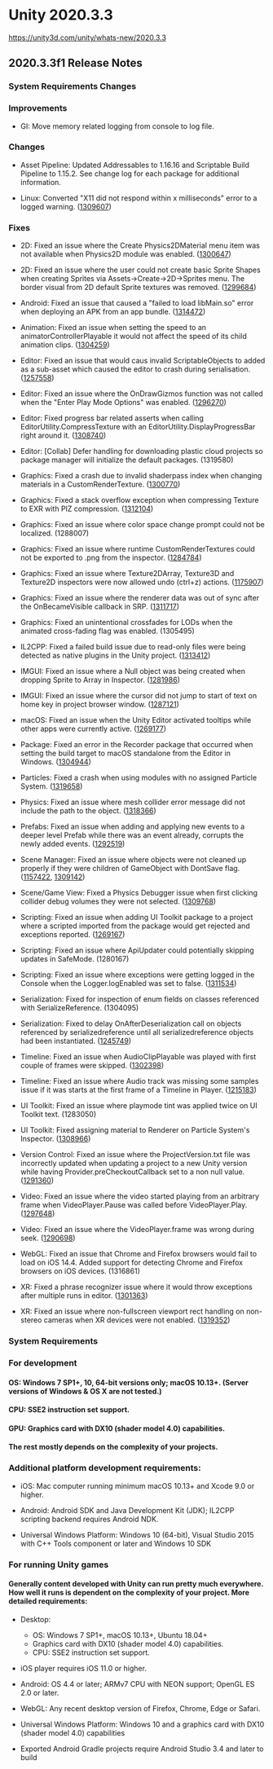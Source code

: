 # Unity 2020.3.3
https://unity3d.com/unity/whats-new/2020.3.3

## 2020.3.3f1 Release Notes


### System Requirements Changes

### Improvements
<ul>
<li>GI: Move memory related logging from console to log file.</li>
</ul>

### Changes
<ul>
<li><p>Asset Pipeline: Updated Addressables to 1.16.16 and Scriptable Build Pipeline to 1.15.2.  See change log for each package for additional information.</p></li>
<li><p>Linux: Converted "X11 did not respond within x milliseconds" error to a logged warning. (<a href="https://issuetracker.unity3d.com/issues/linux-editor-throws-x-server-took-longer-than-x-miliseconds-to-respond-to-setgtkwindowsizeandposition-error-after-opening">1309607</a>)</p></li>
</ul>

### Fixes
<ul>
<li><p>2D: Fixed an issue where the Create Physics2DMaterial menu item was not available when Physics2D module was enabled. (<a href="https://issuetracker.unity3d.com/issues/the-physicsmaterial-2d-cant-be-created-when-the-2d-sprite-package-is-not-installed">1300647</a>)</p></li>
<li><p>2D: Fixed an issue where the user could not create basic Sprite Shapes when creating Sprites via Assets-&gt;Create-&gt;2D-&gt;Sprites menu.  The border visual from 2D default Sprite textures was removed. (<a href="https://issuetracker.unity3d.com/issues/some-2d-sprite-shapes-are-missing-when-trying-to-create-standard-sprites">1299684</a>)</p></li>
<li><p>Android: Fixed an issue that caused a "failed to load libMain.so" error when deploying an APK from an app bundle. (<a href="https://issuetracker.unity3d.com/issues/android-app-installed-using-apk-from-app-bundle-option-in-android-studio-fails-to-run">1314472</a>)</p></li>
<li><p>Animation: Fixed an issue when setting the speed to an animatorControllerPlayable it would not affect the speed of its child animation clips. (<a href="https://issuetracker.unity3d.com/issues/animationclipplayables-speed-parameter-cant-be-adjusted-when-setting-the-speed-with-animatorcontrollerplayable-setspeed">1304259</a>)</p></li>
<li><p>Editor: Fixed an issue that would caus invalid ScriptableObjects to added as a sub-asset which caused the editor to crash during serialisation. (<a href="https://issuetracker.unity3d.com/issues/editor-crashes-when-applying-changes-to-custom-scriptedimporter-asset">1257558</a>)</p></li>
<li><p>Editor: Fixed an issue where the OnDrawGizmos function was not called when the "Enter Play Mode Options" was enabled. (<a href="https://issuetracker.unity3d.com/issues/ondrawgizmos-function-is-not-called-when-the-enter-play-mode-options-is-enabled">1296270</a>)</p></li>
<li><p>Editor: Fixed progress bar related asserts when calling EditorUtility.CompressTexture with an EditorUtility.DisplayProgressBar right around it. (<a href="https://issuetracker.unity3d.com/issues/error-in-console-when-using-the-progress-bar-api-along-with-texture-compression">1308740</a>)</p></li>
<li><p>Editor: [Collab]  Defer handling for downloading plastic cloud projects so package manager will initialize the default packages. (1319580)</p></li>
<li><p>Graphics: Fixed a crash due to invalid shaderpass index when changing materials in a CustomRenderTexture. (<a href="https://issuetracker.unity3d.com/issues/editor-crashes-when-changing-customrendertextures-material-shader-if-the-new-shader-has-a-mismatched-number-of-passes">1300770</a>)</p></li>
<li><p>Graphics: Fixed a stack overflow exception when compressing Texture to EXR with PIZ compression. (<a href="https://issuetracker.unity3d.com/issues/using-texture2d-dot-exrflags-dot-compresspiz-causes-stackoverflowexception">1312104</a>)</p></li>
<li><p>Graphics: Fixed an issue where color space change prompt could not be localized. (1288007)</p></li>
<li><p>Graphics: Fixed an issue where runtime CustomRenderTextures could not be exported to .png from the inspector. (<a href="https://issuetracker.unity3d.com/issues/texture-argumentexception-thrown-when-custom-render-texture-is-exported-from-its-preset">1284784</a>)</p></li>
<li><p>Graphics: Fixed an issue where Texture2DArray, Texture3D and Texture2D inspectors were now allowed undo (ctrl+z) actions. (<a href="https://issuetracker.unity3d.com/issues/texturecubemap-texture2darray-texture3d-and-texture2d-type-asset-inspector-undo-functionality-is-broken">1175907</a>)</p></li>
<li><p>Graphics: Fixed an issue where the renderer data was out of sync after the OnBecameVisible callback in SRP. (<a href="https://issuetracker.unity3d.com/issues/in-order-to-call-gettransforminfoexpectuptodate-rendererupdatemanager-dot-updateall-must-be-called-first-when-entering-play-mode">1311717</a>)</p></li>
<li><p>Graphics: Fixed an unintentional crossfades for LODs when the animated cross-fading flag was enabled. (1305495)</p></li>
<li><p>IL2CPP: Fixed a failed build issue due to read-only files were being detected as native plugins in the Unity project. (<a href="https://issuetracker.unity3d.com/issues/windows-build-fails-due-to-read-only-files-detected-as-native-plugins-by-unity">1313412</a>)</p></li>
<li><p>IMGUI: Fixed an issue where a Null object was being created when dropping Sprite to Array in Inspector. (<a href="https://issuetracker.unity3d.com/issues/dropping-sprite-in-a-reorderable-list-will-add-a-null-object">1281986</a>)</p></li>
<li><p>IMGUI: Fixed an issue where the cursor did not jump to start of text on home key in project browser window. (<a href="https://issuetracker.unity3d.com/issues/the-cursor-does-not-jump-to-the-start-of-the-text-field-when-using-home-key-while-renaming-assets-in-the-project-window">1287121</a>)</p></li>
<li><p>macOS: Fixed an issue when the Unity Editor activated tooltips while other apps were currently active. (<a href="https://issuetracker.unity3d.com/issues/mac-tooltip-and-certain-buttons-in-the-editor-cause-loss-of-focus-on-top-level-windows-when-vs-or-vs-code-debugger-is-attached">1269177</a>)</p></li>
<li><p>Package: Fixed an error in the Recorder package that occurred when setting the build target to macOS standalone from the Editor in Windows. (<a href="https://issuetracker.unity3d.com/issues/error-appears-when-installing-unity-recorder-package-on-windows-editor-with-target-platform-set-to-mac-os-x">1304944</a>)</p></li>
<li><p>Particles: Fixed a crash when using modules with no assigned Particle System. (<a href="https://issuetracker.unity3d.com/issues/crash-on-particlesystem-shapemodule-custom-set-sprite-injected-when-changing-the-shape-dot-sprite-of-a-null-particlesystem">1319658</a>)</p></li>
<li><p>Physics: Fixed an issue where mesh collider error message did not include the path to the object. (<a href="https://issuetracker.unity3d.com/issues/this-meshcollider-requires-the-mesh-to-be-marked-as-readable-error-does-not-give-enough-information-to-find-gameobject">1318366</a>)</p></li>
<li><p>Prefabs: Fixed an issue when adding and applying new events to a deeper level Prefab while there was an event already, corrupts the newly added events. (<a href="https://issuetracker.unity3d.com/issues/adding-and-applying-new-events-to-a-deeper-level-prefab-when-there-is-an-event-already-corrupts-the-newly-added-events">1292519</a>)</p></li>
<li><p>Scene Manager: Fixed an issue where objects were not cleaned up properly if they were children of GameObject with DontSave flag. (<a href="https://issuetracker.unity3d.com/issues/gameobjects-with-hideflags-dot-dontsave-raise-an-error-when-reloading-the-scene">1157422</a>, <a href="https://issuetracker.unity3d.com/issues/cant-destroy-transform-component-error-is-thrown-when-closing-a-scene-that-contains-a-dontsave-prefab-with-a-child">1309142</a>)</p></li>
<li><p>Scene/Game View: Fixed a Physics Debugger issue when first clicking collider debug volumes they were not selected. (<a href="https://issuetracker.unity3d.com/issues/mouse-selection-in-physics-debugger-prioritizes-mesh-gameobjects-over-gameobjects-with-colliders">1309768</a>)</p></li>
<li><p>Scripting: Fixed an issue when adding UI Toolkit package to a project where a scripted imported from the package would get rejected and exceptions reported. (<a href="https://issuetracker.unity3d.com/issues/unityexception-and-argumentexception-errors-are-thrown-when-ui-toolkit-is-added-to-a-new-project">1269167</a>)</p></li>
<li><p>Scripting: Fixed an issue where ApiUpdater could potentially skipping updates in SafeMode. (1280167)</p></li>
<li><p>Scripting: Fixed an issue where exceptions were getting logged in the Console when the Logger.logEnabled was set to false. (<a href="https://issuetracker.unity3d.com/issues/exceptions-get-logged-in-the-console-when-the-logger-dot-logenabled-is-set-to-false">1311534</a>)</p></li>
<li><p>Serialization: Fixed for inspection of enum fields on classes referenced with SerializeReference. (1304095)</p></li>
<li><p>Serialization: Fixed to delay OnAfterDeserialization call on objects referenced by serializedreference until all serializedreference objects had been instantiated. (<a href="https://issuetracker.unity3d.com/issues/serializereference-deserialization-callbacks-are-not-called-properly">1245749</a>)</p></li>
<li><p>Timeline: Fixed an issue when AudioClipPlayable was played with first couple of frames were skipped. (<a href="https://issuetracker.unity3d.com/issues/audioclipplayable-played-with-first-couple-of-frames-skipped">1302398</a>)</p></li>
<li><p>Timeline: Fixed an issue where Audio track was missing some samples issue if it was starts at the first frame of a Timeline in Player. (<a href="https://issuetracker.unity3d.com/issues/audio-track-is-missing-some-samples-if-it-starts-at-the-first-frame-of-a-timeline-in-player">1215183</a>)</p></li>
<li><p>UI Toolkit: Fixed an issue where playmode tint was applied twice on UI Toolkit text. (1283050)</p></li>
<li><p>UI Toolkit: Fixed assigning material to Renderer on Particle System's Inspector. (<a href="https://issuetracker.unity3d.com/issues/unable-to-switch-to-different-material-when-selecting-another-material-from-asset-selector-window-on-particle-system-material">1308966</a>)</p></li>
<li><p>Version Control: Fixed an issue where the ProjectVersion.txt file was incorrectly updated when updating a project to a new Unity version while having Provider.preCheckoutCallback set to a non null value. (<a href="https://issuetracker.unity3d.com/issues/plastic-scm-precheckoutcallback-throws-an-exception-on-project-startup">1291360</a>)</p></li>
<li><p>Video: Fixed an issue where the video started playing from an arbitrary frame when VideoPlayer.Pause was called before VideoPlayer.Play. (<a href="https://issuetracker.unity3d.com/issues/video-starts-playing-from-an-arbitrary-frame-when-videoplayer-dot-pause-is-called-before-videoplayer-dot-play">1297648</a>)</p></li>
<li><p>Video: Fixed an issue where the VideoPlayer.frame was wrong during seek. (<a href="https://issuetracker.unity3d.com/issues/videoplayer-dot-frame-returns-last-frame-of-the-paused-video-instead-of-frame-that-is-declared-via-ui-or-script">1290698</a>)</p></li>
<li><p>WebGL: Fixed an issue that Chrome and Firefox browsers would fail to load on iOS 14.4.  Added support for detecting Chrome and Firefox browsers on iOS devices. (1316861)</p></li>
<li><p>XR: Fixed a phrase recognizer issue where it would throw exceptions after multiple runs in editor. (<a href="https://issuetracker.unity3d.com/issues/phraserecognizer-throws-an-assertion-failed-error-when-executing-keywordrecognizer-dot-start-three-times">1301363</a>)</p></li>
<li><p>XR: Fixed an issue where non-fullscreen viewport rect handling on non-stereo cameras when XR devices were not enabled. (<a href="https://issuetracker.unity3d.com/issues/non-stereo-viewport-rects-are-incorrect-in-vr-mode">1319352</a>)</p></li>
</ul>

### System Requirements

### For development

#### OS: Windows 7 SP1+, 10, 64-bit versions only; macOS 10.13+. (Server versions of Windows & OS X are not tested.)

#### CPU: SSE2 instruction set support.

#### GPU: Graphics card with DX10 (shader model 4.0) capabilities.

#### The rest mostly depends on the complexity of your projects.

### Additional platform development requirements:
<ul>
<li><p>iOS: Mac computer running minimum macOS 10.13+ and Xcode 9.0 or higher.</p></li>
<li><p>Android: Android SDK and Java Development Kit (JDK); IL2CPP scripting backend requires Android NDK.</p></li>
<li><p>Universal Windows Platform: Windows 10 (64-bit), Visual Studio 2015 with C++ Tools component or later and Windows 10 SDK</p></li>
</ul>

### For running Unity games

#### Generally content developed with Unity can run pretty much everywhere. How well it runs is dependent on the complexity of your project. More detailed requirements:
<ul>
<li><p>Desktop:</p> 
<ul>
<li>OS: Windows 7 SP1+, macOS 10.13+, Ubuntu 18.04+</li>
<li>Graphics card with DX10 (shader model 4.0) capabilities.</li>
<li>CPU: SSE2 instruction set support.</li>
</ul></li>
<li><p>iOS player requires iOS 11.0 or higher.</p></li>
<li><p>Android: OS 4.4 or later; ARMv7 CPU with NEON support; OpenGL ES 2.0 or later.</p></li>
<li><p>WebGL: Any recent desktop version of Firefox, Chrome, Edge or Safari.</p></li>
<li><p>Universal Windows Platform: Windows 10 and a graphics card with DX10 (shader model 4.0) capabilities</p></li>
<li><p>Exported Android Gradle projects require Android Studio 3.4 and later to build</p></li>
</ul>

